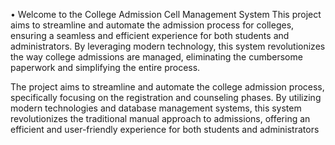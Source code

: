 •	Welcome to the College Admission Cell Management System This project aims to streamline and automate the admission process for colleges, ensuring a seamless and efficient experience for
both students and administrators. By leveraging modern technology, this system revolutionizes the way college admissions are managed, eliminating the cumbersome paperwork and simplifying
the entire process.

The project aims to streamline and automate the college admission process, specifically focusing on the registration and counseling phases. By utilizing modern technologies and database
management systems, this system revolutionizes the traditional manual approach to admissions, offering an efficient and user-friendly experience for both students and administrators
